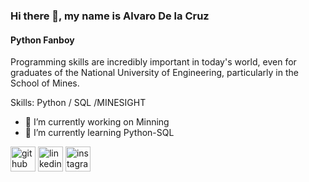 ### Hi there 👋, my name is Alvaro De la Cruz
#### Python Fanboy
Programming skills are incredibly important in today's world, even for graduates of the National University of Engineering, particularly in the School of Mines.

Skills: Python / SQL /MINESIGHT

- 🔭 I’m currently working on Minning 
- 🌱 I’m currently learning Python-SQL 


[<img src='https://cdn.jsdelivr.net/npm/simple-icons@3.0.1/icons/github.svg' alt='github' height='40'>](https://github.com/https://github.com/adelac302)  [<img src='https://cdn.jsdelivr.net/npm/simple-icons@3.0.1/icons/linkedin.svg' alt='linkedin' height='40'>](https://www.linkedin.com/in/https://linkedin.com/in/alvaro-de-la-cruz-acu%C3%B1a-081652197/)  [<img src='https://cdn.jsdelivr.net/npm/simple-icons@3.0.1/icons/instagram.svg' alt='instagram' height='40'>](https://www.instagram.com/https://l.facebook.com/l.php?u=https%3A%2F%2Finstagram.com%2Fadlc3284%3Figshid%3DNGVhN2U2NjQ0Yg%253D%253D%26fbclid%3DIwAR2tvLLLRe5iD9-tb6cQtFPp1Qmj4SOnUWnyxbBzbnv6s4TVZed4AHHMt2s&h=AT3eRvgOBi2jQIleK8gbU1wNLJZLGCxGYNBfyMEBtA_jegaNilDUzQbwMLeA1uuoPjHp800cXDvLK5g-QaRfyW3WrzhuQmGT1Y5R5j97ZqwpB96jiqQh10_vSeEd7XjMmGFx01qABfDROSqRirPAkA/)  

